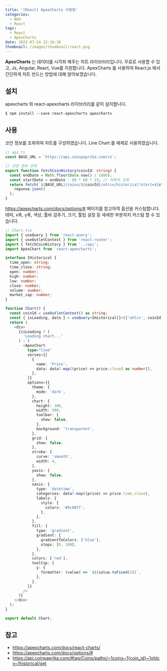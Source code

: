 ```yaml
---
title: '[React] ApexCharts 사용법'
categories:
  - Web
  - React
tags:
  - React
  - ApexCharts
date: 2022-07-24 22:16:30
thumbnail: /images/thumbnail/react.png
---
```


**ApexCharts** 는 데이터를 시각화 해주는 차트 라이브러리입니다. 무료로 사용할 수 있고, Js, Angular, React, Vue를 지원합니다.
ApexCharts 를 사용하여 React.js 에서 간단하게 차트 만드는 방법에 대해 알아보겠습니다.

## 설치

apexcharts 와 react-apexcharts 라이브러리를 같이 설치합니다.

```shell
$ npm install --save react-apexcharts apexcharts
```

## 사용

코인 정보를 조회하여 차트를 구성하였습니다. Line Chart 를 예제로 사용하였습니다.

```ts
// api.ts
const BASE_URL = `https://api.coinpaprika.com/v1`;

// 코인 정보 조회
export function fetchCoinHistory(coinId: string) {
  const endDate = Math.floor(Date.now() / 1000);
  const startDate = endDate - 60 * 60 * 23; // 하루치 조회
  return fetch(`${BASE_URL}/coins/${coinId}/ohlcv/historical?start=${startDate}&end=${endDate}`).then((reponse) =>
    reponse.json()
  );
}
```

https://apexcharts.com/docs/options/# 페이지를 참고하여 옵션을 커스텀합니다.
테마, x축, y축, 색상, 툴바 감추기, 크기, 툴팁 설정 등 세세한 부분까지 커스텀 할 수 있습니다.

```ts
// Chart.tsx
import { useQuery } from 'react-query';
import { useOutletContext } from 'react-router';
import { fetchCoinHistory } from '../api';
import ApexChart from 'react-apexcharts';

interface IHistorical {
  time_open: string;
  time_close: string;
  open: number;
  high: number;
  low: number;
  close: number;
  volume: number;
  market_cap: number;
}

function Chart() {
  const coinId = useOutletContext() as string;
  const { isLoading, data } = useQuery<IHistorical[]>(['ohlcv', coinId], () => fetchCoinHistory(coinId));
  return (
    <div>
      {isLoading ? (
        'Loading chart...'
      ) : (
        <ApexChart
          type="line"
          series={[
            {
              name: 'Price',
              data: data?.map((price) => price.close) as number[],
            },
          ]}
          options={{
            theme: {
              mode: 'dark',
            },
            chart: {
              height: 300,
              width: 500,
              toolbar: {
                show: false,
              },
              background: 'transparent',
            },
            grid: {
              show: false,
            },
            stroke: {
              curve: 'smooth',
              width: 4,
            },
            yaxis: {
              show: false,
            },
            xaxis: {
              type: 'datetime',
              categories: data?.map((price) => price.time_close),
              labels: {
                style: {
                  colors: '#9c88ff',
                },
              },
            },
            fill: {
              type: 'gradient',
              gradient: {
                gradientToColors: ['blue'],
                stops: [0, 100],
              },
            },
            colors: ['red'],
            tooltip: {
              y: {
                formatter: (value) => `$${value.toFixed(2)}`,
              },
            },
          }}
        />
      )}
    </div>
  );
}

export default Chart;
```

## 참고

- https://apexcharts.com/docs/react-charts/
- https://apexcharts.com/docs/options/#
- https://api.coinpaprika.com/#tag/Coins/paths/~1coins~1{coin_id}~1ohlcv~1historical/get
